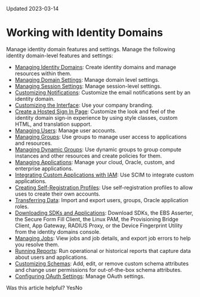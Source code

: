 Updated 2023-03-14
# Working with Identity Domains
Manage identity domain features and settings.
Manage the following identity domain-level features and settings:
  * [Managing Identity Domains](https://docs.oracle.com/en-us/iaas/Content/Identity/domains/overview.htm#overview-identity-domains "An identity domain is a container for managing users and roles, federating and provisioning of users, secure application integration through Oracle Single Sign-On \(SSO\) configuration, and SAML/OAuth based Identity Provider administration. It represents a user population in Oracle Cloud Infrastructure and its associated configurations and security settings \(such as MFA\)."): Create identity domains and manage resources within them.
  * [Managing Domain Settings](https://docs.oracle.com/en-us/iaas/Content/Identity/defaultsettings/manage-default-settings.htm#manage-default-settings "Domain settings are applied to this identity domain in the Cloud. You can specify settings such as the time zone, password recovery email, and language."): Manage domain level settings.
  * [Managing Session Settings](https://docs.oracle.com/en-us/iaas/Content/Identity/sessionsettings/overview.htm#overview "Define session expiration, the sign-in, sign-out, and error URLs, and configure Allow Cross-Origin Resource Sharing \(CORS\) to allow client applications that run on one domain to obtain data from another domain."): Manage session-level settings.
  * [Customizing Notifications](https://docs.oracle.com/en-us/iaas/Content/Identity/notifications/customizing-notifications.htm#customizing-notifications "Learn how to customize the email notifications sent by an identity domain."): Customize the email notifications sent by an identity domain.
  * [Customizing the Interface](https://docs.oracle.com/en-us/iaas/Content/Identity/brand/brand_customizing-the-interface.htm#cust_interface "Add company branding to the domain interface in IAM."): Use your company branding.
  * [Create a Hosted Sign In Page](https://docs.oracle.com/en-us/iaas/Content/Identity/hostedsignin/what-is-hosted-sign-page.htm#what-is-hosted-sign-page "A Hosted Sign In page allows you to customize the look and feel of the identity domain sign-in experience by using style classes, custom HTML, and translation support."): Customize the look and feel of the identity domain sign-in experience by using style classes, custom HTML, and translation support.
  * [Managing Users](https://docs.oracle.com/en-us/iaas/Content/Identity/users/about-managing-users.htm#overview "Describes how to create and manage user accounts, including creating, updating, and deleting them."): Manage user accounts.
  * [Managing Groups](https://docs.oracle.com/en-us/iaas/Content/Identity/groups/managinggroups.htm#Managing_Groups): Use groups to manage user access to applications and resources.
  * [Managing Dynamic Groups](https://docs.oracle.com/en-us/iaas/Content/Identity/dynamicgroups/managingdynamicgroups.htm#Managing_Dynamic_Groups): Use dynamic groups to group compute instances and other resources and create policies for them.
  * [Managing Applications](https://docs.oracle.com/en-us/iaas/Content/Identity/applications/overview.htm#overview "Identity domains provide a secure and centralized cloud service to manage your cloud, Oracle, custom, and enterprise applications."): Manage your cloud, Oracle, custom, and enterprise applications.
  * [Integrating Custom Applications with IAM](https://docs.oracle.com/en-us/iaas/Content/Identity/scim/overview.htm#using "Learn how to use the SCIM interface to integrate custom applications with an identity domain."): Use SCIM to integrate custom applications.
  * [Creating Self-Registration Profiles](https://docs.oracle.com/en-us/iaas/Content/Identity/selfregistrationprofiles/overview.htm#understand-self-registration-profiles "Use self-registration profiles to create accounts in a verified or unverified state. Customize the self-registration process by specifying the user's email domains allowed when self-registering, and adding header, footer, success, and user consent text."): Use self-registration profiles to allow uses to create their own accounts.
  * [Transferring Data](https://docs.oracle.com/en-us/iaas/Content/Identity/datatransfer/overview.htm#overview "Import and export users, groups, and Oracle application roles into and out of an identity domain."): Import and export users, groups, Oracle application roles.
  * [Downloading SDKs and Applications](https://docs.oracle.com/en-us/iaas/Content/Identity/sdkapplications/overview.htm#understand "Download SDKs, the EBS Asserter, the Secure Form Fill Client, the Linux PAM, the Provisioning Bridge Client, App Gateway, RADIUS Proxy, or the Device Fingerprint Utility from the Console in IAM."): Download SDKs, the EBS Asserter, the Secure Form Fill Client, the Linux PAM, the Provisioning Bridge Client, App Gateway, RADIUS Proxy, or the Device Fingerprint Utility from the identity domains console.
  * [Managing Jobs](https://docs.oracle.com/en-us/iaas/Content/Identity/jobs/understand_jobs.htm#undertand_jobs "Review the status of all jobs, the details for a specific job, and export a list of the job errors for an identity domain in IAM."): View jobs and job details, and export job errors to help you resolve them.
  * [Running Reports](https://docs.oracle.com/en-us/iaas/Content/Identity/reports/running-reports.htm#understand "As an audit administrator, identity domain administrator, or application administrator, you can run operational or historical reports that capture data about users, applications, and diagnostic log levels."): Run operational or historical reports that capture data about users and applications.
  * [Customizing Schemas](https://docs.oracle.com/en-us/iaas/Content/Identity/schemas/overview.htm#overview "Learn how to add, edit, or remove custom schema attributes and change user permissions for out-of-the-box \(base\) schema attributes."): Add, edit, or remove custom schema attributes and change user permissions for out-of-the-box schema attributes.
  * [Configuring OAuth Settings](https://docs.oracle.com/en-us/iaas/Content/Identity/oauth/oauth-settings.htm#managing-oauth-settings "Configure OAuth settings an identity domain in IAM so that the client always has access to any resource within the tenant regardless of the trust scope settings at the application level."): Manage OAuth settings.


Was this article helpful?
YesNo

